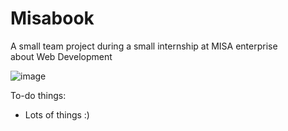 # Misabook
A small team project during a small internship at MISA enterprise </br>
about Web Development

![image](https://user-images.githubusercontent.com/35694395/51296182-691fb380-1a4d-11e9-9a13-6a280e58baf6.png)

To-do things:
- Lots of things :)


